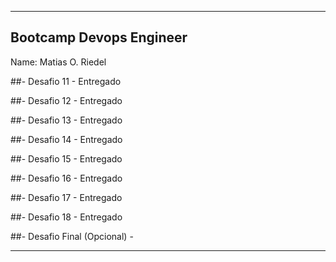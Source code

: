-------------------------------------------------------------------
Bootcamp Devops Engineer
-------------------------------------------------------------------
Name: Matias O. Riedel


##- Desafio 11 - Entregado

##- Desafio 12 - Entregado

##- Desafio 13 - Entregado

##- Desafio 14 - Entregado

##- Desafio 15 - Entregado

##- Desafio 16 - Entregado

##- Desafio 17 - Entregado

##- Desafio 18 - Entregado

##- Desafio Final (Opcional) - 

-------------------------------------------------------------------